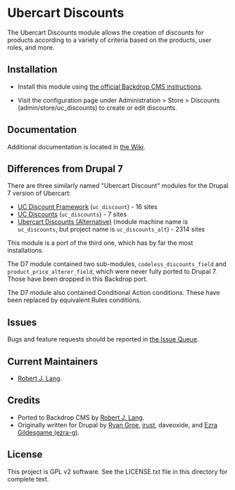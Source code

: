 Ubercart Discounts
======================

The Ubercart Discounts module allows the creation of discounts for products according to a variety of criteria based on the products, user roles, and more.

Installation
------------

- Install this module using [the official Backdrop CMS
instructions](https://backdropcms.org/guide/modules).

- Visit the configuration page under Administration > Store > Discounts
(admin/store/uc_discounts) to create or edit discounts.

Documentation
-------------

Additional documentation is located in [the Wiki](https://github.com/backdrop-contrib/uc_discounts/wiki/Documentation).

Differences from Drupal 7
-------------------------

There are three similarly named "Ubercart Discount" modules for the Drupal 7
version of Ubercart:

* [UC Discount Framework](https://www.drupal.org/project/uc_discounts)
(`uc_discount`) - 16 sites
* [UC Discounts](https://www.drupal.org/project/uc_discounts) (`uc_discounts`) -
7 sites
* [Ubercart Discounts
(Alternative)](https://www.drupal.org/project/uc_discounts_alt) (module machine
name is `uc_discounts`, but project name is `uc_discounts_alt`) - 2314 sites

This module is a port of the third one, which has by far the most installations.

The D7 module contained two sub-modules, `codeless_discounts_field` and
`product_price_alterer_field`, which were never fully ported to Drupal 7. Those
have been dropped in this Backdrop port.

  The D7 module also contained Conditional Action conditions. These have been
  replaced by equivalent Rules conditions.

Issues
------

Bugs and feature requests should be reported in [the Issue Queue](https://github.com/backdrop-contrib/uc_discounts/issues).

Current Maintainers
-------------------

- [Robert J. Lang](https://github.com/bugfolder).

Credits
-------

- Ported to Backdrop CMS by [Robert J. Lang](https://github.com/bugfolder).
- Originally written for Drupal by [Ryan Groe](https://www.drupal.org/u/ryangroe), [jrust](https://www.drupal.org/user/124030), daveoxide, and [Ezra Gildesgame (ezra-g)](https://www.drupal.org/u/ezra-g).

License
-------

This project is GPL v2 software.
See the LICENSE.txt file in this directory for complete text.

